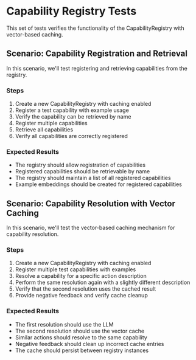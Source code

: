 # Capability Registry Tests

This set of tests verifies the functionality of the CapabilityRegistry with vector-based caching.

## Scenario: Capability Registration and Retrieval

In this scenario, we'll test registering and retrieving capabilities from the registry.

### Steps

1. Create a new CapabilityRegistry with caching enabled
2. Register a test capability with example usage
3. Verify the capability can be retrieved by name
4. Register multiple capabilities
5. Retrieve all capabilities
6. Verify all capabilities are correctly registered

### Expected Results

- The registry should allow registration of capabilities
- Registered capabilities should be retrievable by name
- The registry should maintain a list of all registered capabilities
- Example embeddings should be created for registered capabilities

## Scenario: Capability Resolution with Vector Caching

In this scenario, we'll test the vector-based caching mechanism for capability resolution.

### Steps

1. Create a new CapabilityRegistry with caching enabled
2. Register multiple test capabilities with examples
3. Resolve a capability for a specific action description
4. Perform the same resolution again with a slightly different description
5. Verify that the second resolution uses the cached result
6. Provide negative feedback and verify cache cleanup

### Expected Results

- The first resolution should use the LLM
- The second resolution should use the vector cache
- Similar actions should resolve to the same capability
- Negative feedback should clean up incorrect cache entries
- The cache should persist between registry instances